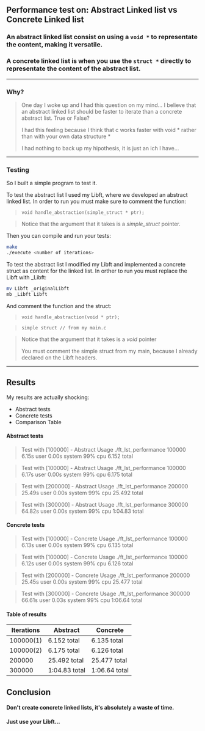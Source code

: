 ## Performance test on: Abstract Linked list vs Concrete Linked list

### An abstract linked list consist on using a ``` void * ``` to representate the content, making it versatile.

### A concrete linked list is when you use the ``` struct * ``` directly to representate the content of the abstract list.

***

### Why?

>	One day I woke up and I had this question on my mind...
>	I believe that an abstract linked list should be faster to iterate than a concrete abstract list.
>	True or False?
>
>	I had this feeling because I think that c works faster with void * rather than with your own data structure *
>
>	I had nothing to back up my hipothesis, it is just an ich I have...

***

### Testing

So I built a simple program to test it.

To test the abstract list I used my Libft, where we developed an abstract linked list.
In order to run you must make sure to comment the function:

> ```void handle_abstraction(simple_struct * ptr);```


> Notice that the argument that it takes is a *simple_struct* pointer.

Then you can compile and run your tests:

```bash
make 
./execute <number of iterations>
```

To test the abstract list I modified my Libft and implemented a concrete struct as content for the linked list.
In orther to run you must replace the Libft with _Libft:

```bash
mv Libft _originalLibft
mb _Libft Libft
```

And comment the function and the struct:

> ```void handle_abstraction(void * ptr);```

> ```simple struct // from my main.c```

> Notice that the argument that it takes is a *void* pointer
> 
> You must comment the simple struct from my main, because I already declared on the Libft headers.

***

## Results

My results are actually shocking:

- Abstract tests
- Concrete tests
- Comparison Table

#### Abstract tests

>	Test with [100000] - Abstract Usage
>	./ft_lst_performance 100000  6.15s user 0.00s system 99% cpu 6.152 total


>	Test with [100000] - Abstract Usage
>	./ft_lst_performance 100000  6.17s user 0.00s system 99% cpu 6.175 total


>	Test with [200000] - Abstract Usage
>	./ft_lst_performance 200000  25.49s user 0.00s system 99% cpu 25.492 total


>	Test with [300000] - Abstract Usage
>	./ft_lst_performance 300000  64.82s user 0.00s system 99% cpu 1:04.83 total

#### Concrete tests

>	Test with [100000] - Concrete Usage
>	./ft_lst_performance 100000  6.13s user 0.00s system 99% cpu 6.135 total


>	Test with [100000] - Concrete Usage
>	./ft_lst_performance 100000  6.12s user 0.00s system 99% cpu 6.126 total


>	Test with [200000] - Concrete Usage
>	./ft_lst_performance 200000  25.45s user 0.00s system 99% cpu 25.477 total


>	Test with [300000] - Concrete Usage
>	./ft_lst_performance 300000  66.61s user 0.03s system 99% cpu 1:06.64 total

#### Table of results

| Iterations | Abstract | Concrete |
| ------ | ------ | ------ |
| 100000(1) | 6.152 total | 6.135 total |
| 100000(2) | 6.175 total | 6.126 total |
| 200000 | 25.492 total | 25.477 total |
| 300000 | 1:04.83 total | 1:06.64 total |

## Conclusion

#### Don't create concrete linked lists, it's absolutely a waste of time.
#### Just use your Libft...





